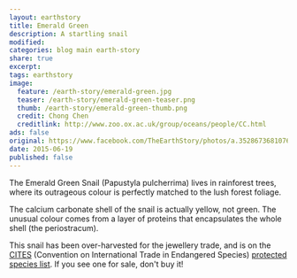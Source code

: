 ```yaml
---
layout: earthstory
title: Emerald Green
description: A startling snail
modified:
categories: blog main earth-story
share: true
excerpt:
tags: earthstory
image:
  feature: /earth-story/emerald-green.jpg
  teaser: /earth-story/emerald-green-teaser.png
  thumb: /earth-story/emerald-green-thumb.png
  credit: Chong Chen
  creditlink: http://www.zoo.ox.ac.uk/group/oceans/people/CC.html
ads: false
original: https://www.facebook.com/TheEarthStory/photos/a.352867368107647.80532.352857924775258/890703327657379
date: 2015-06-19
published: false
---
```


The Emerald Green Snail (Papustyla pulcherrima) lives in rainforest trees, where its outrageous colour is perfectly matched to the lush forest foliage.

The calcium carbonate shell of the snail is actually yellow, not green. The unusual colour comes from a layer of proteins that encapsulates the whole shell (the periostracum).

This snail has been over-harvested for the jewellery trade, and is on the [CITES](http://www.cites.org/eng/disc/what.php) (Convention on International Trade in Endangered Species) [protected species list](http://www.cites.org/eng/app/appendices.php). If you see one for sale, don't buy it!
